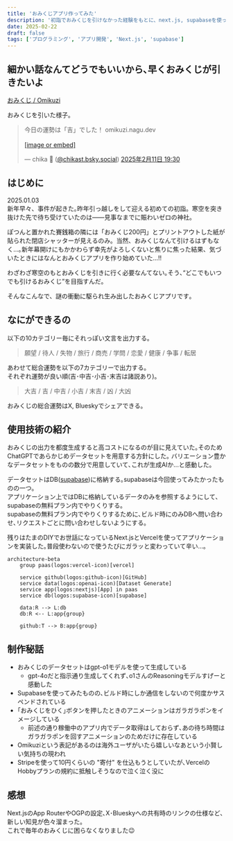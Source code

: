```yaml
---
title: 'おみくじアプリ作ってみた'
description: '初詣でおみくじを引けなかった経験をもとに、next.js, supabaseを使っておみくじアプリを開発'
date: 2025-02-22
draft: false
tags: ['プログラミング', 'アプリ開発', 'Next.js', 'supabase']
---
```


## 細かい話なんてどうでもいいから､早くおみくじが引きたいよ

[おみくじ / Omikuzi](omikuzi.nagu.dev)

おみくじを引いた様子｡
<blockquote class="bluesky-embed" data-bluesky-uri="at://did:plc:zumi64soisjbkkh72emx4c6y/app.bsky.feed.post/3lhvhc7ss6s2j" data-bluesky-cid="bafyreihwma32tuilvfutyog4es6nv6iu4f6np7c65mnei6npiu24o2dsv4"><p lang="ja">今日の運勢は「吉」でした！
omikuzi.nagu.dev<br><br><a href="https://bsky.app/profile/did:plc:zumi64soisjbkkh72emx4c6y/post/3lhvhc7ss6s2j?ref_src=embed">[image or embed]</a></p>&mdash; chika 🌱 (<a href="https://bsky.app/profile/did:plc:zumi64soisjbkkh72emx4c6y?ref_src=embed">@chikast.bsky.social</a>) <a href="https://bsky.app/profile/did:plc:zumi64soisjbkkh72emx4c6y/post/3lhvhc7ss6s2j?ref_src=embed">2025年2月11日 19:30</a></blockquote><script async src="https://embed.bsky.app/static/embed.js" charset="utf-8"></script>

## はじめに

2025.01.03  
新年早々、事件が起きた｡昨年引っ越しをして迎える初めての初詣。寒空を突き抜けた先で待ち受けていたのは――見事なまでに賑わいゼロの神社。

ぽつんと置かれた賽銭箱の隣には「おみくじ200円」とプリントアウトした紙が貼られた閉店シャッターが見えるのみ。当然、おみくじなんて引けるはずもなく...｡新年幕開けにもかかわらず幸先がよろしくないと焦りに焦った結果、気づいたときにはなんとおみくじアプリを作り始めていた...!!

わざわざ寒空のもとおみくじを引きに行く必要なんてない｡そう､“どこでもいつでも引けるおみくじ”を目指すんだ｡

そんなこんなで、謎の衝動に駆られ生み出したおみくじアプリです｡

## なにができるの

以下の10カテゴリー毎にそれっぽい文言を出力する｡

> 願望 / 待人 / 失物 / 旅行 / 商売 / 学問 / 恋愛 / 健康 / 争事 / 転居

あわせて総合運勢を以下の7カテゴリーで出力する｡  
それぞれ運勢が良い順(吉･中吉･小吉･末吉は諸説あり)｡

> 大吉 / 吉 / 中吉 / 小吉 / 末吉 / 凶 / 大凶

おみくじの総合運勢はX, Blueskyでシェアできる｡

## 使用技術の紹介

おみくじの出力を都度生成すると高コストになるのが目に見えていた｡そのためChatGPTであらかじめデータセットを用意する方針にした｡
バリエーション豊かなデータセットをものの数分で用意していて､これが生成AIか...と感動した｡

データセットはDB([supabase](https://supabase.com/))に格納する｡supabaseは今回使ってみたかったものの一つ｡  
アプリケーション上ではDBに格納しているデータのみを参照するようにして､supabaseの無料プラン内でやりくりする｡  
supabaseの無料プラン内でやりくりするために､ビルド時にのみDBへ問い合わせ､リクエストごとに問い合わせしないようにする｡

残りはたまのDIYでお世話になっているNext.jsとVercelを使ってアプリケーションを実装した｡普段使わないので使うたびにガラッと変わっていて辛い...｡

```mermaid
architecture-beta
    group paas(logos:vercel-icon)[vercel]

    service github(logos:github-icon)[GitHub]
    service data(logos:openai-icon)[Dataset Generate]
    service app(logos:nextjs)[App] in paas
    service db(logos:supabase-icon)[supabase]

    data:R --> L:db
    db:R <-- L:app{group}

    github:T --> B:app{group}

```

## 制作秘話

- おみくじのデータセットはgpt-o1モデルを使って生成している
  - gpt-4oだと指示通り生成してくれず､o1さんのReasoningモデルすげーと感動した
- Supabaseを使ってみたものの､ビルド時にしか通信をしないので何度かサスペンドされている
- ｢おみくじをひく｣ボタンを押したときのアニメーションはガラガラポンをイメージしている
  - 前述の通り稼働中のアプリ内でデータ取得はしておらず､あの待ち時間はガラガラポンを回すアニメーションのためだけに存在している
- Omikuziという表記があるのは海外ユーザがいたら嬉しいなあという小賢しい気持ちの現われ
- Stripeを使って10円くらいの "寄付" を仕込もうとしていたが､VercelのHobbyプランの規約に抵触しそうなので泣く泣く没に

## 感想

Next.jsのApp RouterやOGPの設定､X･Blueskyへの共有時のリンクの仕様など､新しい知見が色々溜まった｡  
これで毎年のおみくじに困らなくなりました😉  
